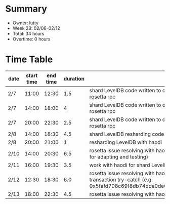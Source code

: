# Summary

* Owner: lutty
* Week 28: 02/06-02/12
* Total: 34 hours
* Overtime: 0 hours

# Time Table

| date | start time | end time | duration | note                                                                                                                                                                                  |
|------|------------|----------|----------|---------------------------------------------------------------------------------------------------------------------------------------------------------------------------------------|
| 2/7  | 11:00      | 12:30    | 1.5      | shard LevelDB code written to deal with performance issues encountered during rosetta rpc                                                                                             |
| 2/7  | 14:00      | 18:00    | 4        | shard LevelDB code written to deal with performance issues encountered during rosetta rpc                                                                                             |
| 2/7  | 20:00      | 22:30    | 2.5      | shard LevelDB code written to deal with performance issues encountered during rosetta rpc                                                                                             |
| 2/8  | 14:00      | 18:30    | 4.5      | shard LevelDB resharding code written and test                                                                                                                                        |
| 2/8  | 20:00      | 21:00    | 1        | resharding LevelDB with haodi                                                                                                                                                         |
| 2/10 | 14:00      | 20:30    | 6.5      | rosetta issue resolving with haodi (`create` and `create2` opcode transaction structure for adapting and testing)                                                                     |
| 2/11 | 16:00      | 19:30    | 3.5      | work with haodi for shard LevelDB. add config flags for shard LevelDB [PR](https://github.com/LuttyYang/harmony/pull/2)                                                               |
| 2/12 | 12:30      | 18:30    | 6.0      | rosetta issue resolving with haodi. fixed contract sub transaction reverted with root transaction try-catch (e.g. 0x5fafd708c69f8db74dde0de017da36d96abc9c05d6c9342cd9b095bd36f81070) |
| 2/13 | 18:00      | 22:30    | 4.5      | rosetta issue resolving with haodi. fixed issue 3 [issue log](https://docs.google.com/document/d/1gRvaZL1hTP7TNxrrzEnZUfckKiJxMT1muyjy1GJeP4w)                                        |